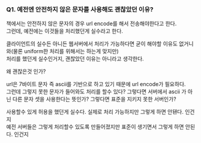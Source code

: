 ### Q1. 예전엔 안전하지 않은 문자를 사용해도 괜찮았던 이유?
책에서는 안전하지 않은 문자의 경우 url encode를 해서 전송해야한다고 한다.  
그런데, 예전에는 이것들을 처리했던게 실수라고 한다.

클라이언트의 실수든 아니든 웹서버에서 처리가 가능하다면 굳이 해야할 이유도 없거니와(물론 uniform한 처리를 위해서는 하는게 맞지만)  
처리를 했던게 실수인거지, 괜찮았던 이유는 아니라고 생각한다.

왜 괜찮은것 인가?

url은 7바이트 문자 즉 ascii를 기반으로 하고 있기 때문에 url encode가 필요하다.  
그런데 그렇지 못한 문자가 들어와도 처리를 할수 있다? 그렇다면 서버에서 ascii 가 아닌 다른 문자 셋을 사용한다는 뜻인가?
그렇다면 표준을 지키지 못한 서버인가? 

사용할수 있게 허용을 했던게 실수다. 실제로 처리 가능하지만 그렇게 하면 안됀다. 인건지  
예전 서버들은 그렇게 처리할수 있도록 만들어졌지만 표준이 생기면서 그렇게 하면 안된다. 인건지

